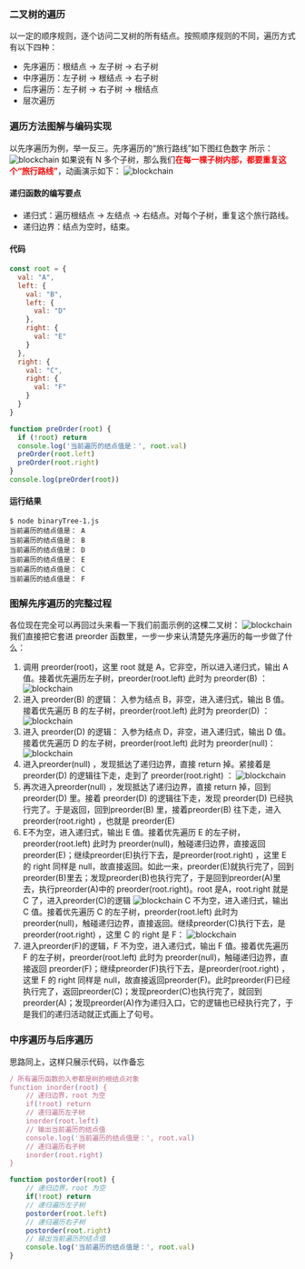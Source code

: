 ### 二叉树的遍历
以一定的顺序规则，逐个访问二叉树的所有结点。按照顺序规则的不同，遍历方式有以下四种：
* 先序遍历：根结点 -> 左子树 -> 右子树
* 中序遍历：左子树 -> 根结点 -> 右子树
* 后序遍历：左子树 -> 右子树 -> 根结点
* 层次遍历

### 遍历方法图解与编码实现
以先序遍历为例，举一反三。先序遍历的“旅行路线”如下图红色数字 所示：
![blockchain](~@assets/code-reviews/6.png)
如果说有 N 多个子树，那么我们<font color=red>**在每一棵子树内部，都要重复这个“旅行路线”**</font>，动画演示如下：
![blockchain](~@assets/code-reviews/7.gif)

#### 递归函数的编写要点
* 递归式：遍历根结点 -> 左结点 -> 右结点。对每个子树，重复这个旅行路线。
* 递归边界：结点为空时，结束。

#### 代码
```javascript
const root = {
  val: "A",
  left: {
    val: "B",
    left: {
      val: "D"
    },
    right: {
      val: "E"
    }
  },
  right: {
    val: "C",
    right: {
      val: "F"
    }
  }
}

function preOrder(root) {
  if (!root) return
  console.log('当前遍历的结点值是：', root.val)
  preOrder(root.left)
  preOrder(root.right)
}
console.log(preOrder(root))
```
#### 运行结果
```
$ node binaryTree-1.js
当前遍历的结点值是： A
当前遍历的结点值是： B
当前遍历的结点值是： D
当前遍历的结点值是： E
当前遍历的结点值是： C
当前遍历的结点值是： F
```

### 图解先序遍历的完整过程
各位现在完全可以再回过头来看一下我们前面示例的这棵二叉树：
![blockchain](~@assets/code-reviews/8.png)
我们直接把它套进 preorder 函数里，一步一步来认清楚先序遍历的每一步做了什么：
1. 调用 preorder(root)，这里 root 就是 A，它非空，所以进入递归式，输出 A 值。接着优先遍历左子树，preorder(root.left) 此时为 preorder(B) ：
![blockchain](~@assets/code-reviews/9.png)
2. 进入 preorder(B) 的逻辑： 入参为结点 B，非空，进入递归式，输出 B 值。接着优先遍历 B 的左子树，preorder(root.left) 此时为 preorder(D) ：
![blockchain](~@assets/code-reviews/10.png)
3. 进入 preorder(D) 的逻辑： 入参为结点 D，非空，进入递归式，输出 D 值。接着优先遍历 D 的左子树，preorder(root.left) 此时为 preorder(null)：
![blockchain](~@assets/code-reviews/11.png)
4. 进入preorder(null) ，发现抵达了递归边界，直接 return 掉。紧接着是 preorder(D) 的逻辑往下走，走到了 preorder(root.right) ：
![blockchain](~@assets/code-reviews/12.png)
5. 再次进入preorder(null) ，发现抵达了递归边界，直接 return 掉，回到preorder(D) 里。接着 preorder(D) 的逻辑往下走，发现 preorder(D) 已经执行完了。于是返回，回到preorder(B) 里，接着preorder(B) 往下走，进入 preorder(root.right) ，也就是 preorder(E) 
6. E不为空，进入递归式，输出 E 值。接着优先遍历 E 的左子树，preorder(root.left) 此时为 preorder(null)，触碰递归边界，直接返回 preorder(E)；继续preorder(E)执行下去，是preorder(root.right) ，这里 E 的 right 同样是 null，故直接返回。如此一来，preorder(E)就执行完了，回到preorder(B)里去；发现preorder(B)也执行完了，于是回到preorder(A)里去，执行preorder(A)中的 preorder(root.right)。root 是A，root.right 就是 C 了，进入preorder(C)的逻辑
![blockchain](~@assets/code-reviews/13.png)
C 不为空，进入递归式，输出 C 值。接着优先遍历 C 的左子树，preorder(root.left) 此时为 preorder(null)，触碰递归边界，直接返回。继续preorder(C)执行下去，是preorder(root.right) ，这里 C 的 right 是 F：
![blockchain](~@assets/code-reviews/14.png)
7. 进入preorder(F)的逻辑，F 不为空，进入递归式，输出 F 值。接着优先遍历 F 的左子树，preorder(root.left) 此时为 preorder(null)，触碰递归边界，直接返回 preorder(F)；继续preorder(F)执行下去，是preorder(root.right) ，这里 F 的 right 同样是 null，故直接返回preorder(F)。此时preorder(F)已经执行完了，返回preorder(C)；发现preorder(C)也执行完了，就回到 preorder(A)；发现preorder(A)作为递归入口，它的逻辑也已经执行完了，于是我们的递归活动就正式画上了句号。

### 中序遍历与后序遍历
思路同上，这样只展示代码，以作备忘
```javascript
/ 所有遍历函数的入参都是树的根结点对象
function inorder(root) {
    // 递归边界，root 为空
    if(!root) return
    // 递归遍历左子树 
    inorder(root.left)  
    // 输出当前遍历的结点值
    console.log('当前遍历的结点值是：', root.val)  
    // 递归遍历右子树  
    inorder(root.right)
}
```

```javascript
function postorder(root) {
    // 递归边界，root 为空
    if(!root) return
    // 递归遍历左子树 
    postorder(root.left)  
    // 递归遍历右子树  
    postorder(root.right)
    // 输出当前遍历的结点值
    console.log('当前遍历的结点值是：', root.val)  
}
```

